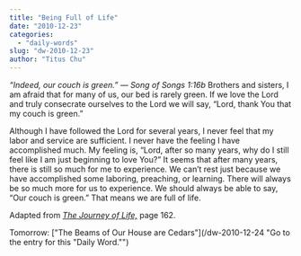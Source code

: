 ```yaml
---
title: "Being Full of Life"
date: "2010-12-23"
categories: 
  - "daily-words"
slug: "dw-2010-12-23"
author: "Titus Chu"
---
```


_“Indeed, our couch is green.” — Song of Songs 1:16b_ Brothers and sisters, I am afraid that for many of us, our bed is rarely green. If we love the Lord and truly consecrate ourselves to the Lord we will say, “Lord, thank You that my couch is green.”

Although I have followed the Lord for several years, I never feel that my labor and service are sufficient. I never have the feeling I have accomplished much. My feeling is, “Lord, after so many years, why do I still feel like I am just beginning to love You?” It seems that after many years, there is still so much for me to experience. We can’t rest just because we have accomplished some laboring, preaching, or learning. There will always be so much more for us to experience. We should always be able to say, “Our couch is green.” That means we are full of life.

Adapted from _[The Journey of Life,](/book-journey "Go to the listing for this book.")_ page 162.

Tomorrow: ["The Beams of Our House are Cedars"](/dw-2010-12-24 "Go to the entry for this "Daily Word."")
